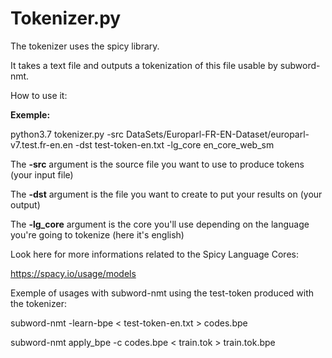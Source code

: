 # Tokenizer.py

The tokenizer uses the spicy library. 

It takes a text file and outputs a tokenization of this file usable by subword-nmt.

How to use it:

**Exemple:**

python3.7 tokenizer.py -src DataSets/Europarl-FR-EN-Dataset/europarl-v7.test.fr-en.en -dst test-token-en.txt -lg_core en_core_web_sm

The **-src** argument is the source file you want to use to produce tokens (your input file)

The **-dst** argument is the file you want to create to put your results on (your output)

The **-lg_core** argument is the core you'll use depending on the language you're going to tokenize (here it's english)

Look here for more informations related to the Spicy Language Cores:

https://spacy.io/usage/models

Exemple of usages with subword-nmt using the test-token produced with the tokenizer:

subword-nmt -learn-bpe < test-token-en.txt > codes.bpe

subword-nmt apply_bpe -c codes.bpe < train.tok > train.tok.bpe
